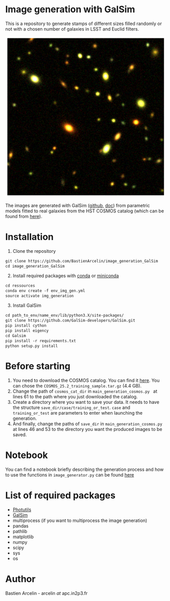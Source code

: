 # Image generation with GalSim 
This is a repository to generate stamps of different sizes filled randomly or not with a chosen number of galaxies in LSST and Euclid filters.

<p align="center">
  <img src="/img/field_test.png" title="field_image">
</p>

The images are generated with GalSim ([github](https://github.com/GalSim-developers/GalSim), [doc](http://galsim-developers.github.io/GalSim/_build/html/index.html)) from parametric models fitted to real galaxies from the HST COSMOS catalog (which can be found from [here](https://github.com/GalSim-developers/GalSim/wiki/RealGalaxy%20Data)).

# Installation
1. Clone the repository
```
git clone https://github.com/BastienArcelin/image_generation_GalSim
cd image_generation_GalSim
```
2. Install required packages with [conda](https://www.anaconda.com/products/individual) or [miniconda](https://docs.conda.io/en/latest/miniconda.html)
```
cd ressources
conda env create -f env_img_gen.yml
source activate img_generation
```
3. Install GalSim
```
cd path_to_env/name_env/lib/python3.X/site-packages/
git clone https://github.com/GalSim-developers/GalSim.git
pip install cython
pip install eigency
cd Galsim
pip install -r requirements.txt
python setup.py install
```

# Before starting
1. You need to download the COSMOS catalog. You can find it [here](https://zenodo.org/record/3242143#.Xv2pTvLgq9Y). You can chose the ```COSMOS_25.2_training_sample.tar.gz``` (4.4 GB).
2. Change the path of ```cosmos_cat_dir``` in ```main_generation_cosmos.py ``` at lines 61 to the path where you just downloaded the catalog.
3. Create a directory where you want to save your data. It needs to have the structure ```save_dir/case/training_or_test```. ```case``` and ```training_or_test``` are parameters to enter when launching the generation.
4. And finally, change the paths of ```save_dir``` in ```main_generation_cosmos.py ``` at lines 46 and 53 to the directory you want the produced images to be saved.

# Notebook
You can find a notebook briefly describing the generation process and how to use the functions in ```image_generator.py``` can be found [here](https://github.com/BastienArcelin/image_generation_GalSim/tree/master/notebooks)

# List of required packages
- [Photutils](https://photutils.readthedocs.io/en/stable/#)
- [GalSim](https://github.com/GalSim-developers/GalSim)
- multiprocess (if you want to multiprocess the image generation)
- pandas
- pathlib
- matplotlib
- numpy
- scipy
- sys
- os

# Author
Bastien Arcelin - arcelin *at* apc.in2p3.fr
